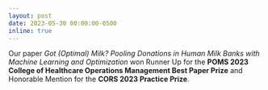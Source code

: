 ```yaml
---
layout: post
date: 2023-05-30 00:00:00-0500
inline: true
---
```


Our paper _Got (Optimal) Milk? Pooling Donations in Human Milk Banks with Machine Learning and Optimization_ won Runner Up for the **POMS 2023 College of Healthcare Operations Management Best Paper Prize** and Honorable Mention for the **CORS 2023 Practice Prize**.

